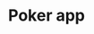 ---
title: 'Poker app'
img: 'poker-header.png'
projectInfo: [
    'This application uses real-time data to create a multi-user poker game. You can make or join a room to play against other people',
    'The point of creating this game was to learn and experiment with webSockets and creating a multi-user experience.',
    'I didn’t have time to add betting to the game. So you can either check or fold. As a poker game it is not complete, but my goal of getting a better understanding of webSockets and handling multi-user data was reached.'
]
usedTech: ['Next JS', 'EJS', 'WebSocket', 'Firebase', 'Multiple APIs']
github: 'https://github.com/roelandvs/real-time-web-2021'
liveLink: 'https://realtime-poker.herokuapp.com/'
layout: project.ejs
---